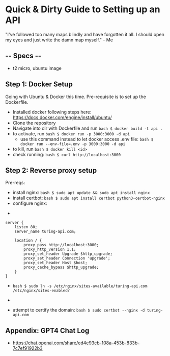 # Quick & Dirty Guide to Setting up an API

"I've followed too many maps blindly and have forgotten it all. I should open my eyes and just write the damn map myself." - Me 

## -- Specs -- 

- t2 micro, ubuntu image

## Step 1: Docker Setup

Going with Ubuntu & Docker this time. Pre-requisite is to set up the Dockerfile. 

- Installed docker following steps here: https://docs.docker.com/engine/install/ubuntu/
- Clone the repository
- Navigate into dir with Dockerfile and run ```bash $ docker build -t api .```
- to activate, run ```bash $ docker run -p 3000:3000 -d api```
    - use this command instead to let docker access .env file: ```bash $ docker run --env-file=.env -p 3000:3000 -d api```
- to kill, run ```bash $ docker kill <id>```
- check running: ```bash $ curl http://localhost:3000```

## Step 2: Reverse proxy setup

Pre-reqs:
- install nginx: ```bash $ sudo apt update && sudo apt install nginx```
- install certbot: ```bash $ sudo apt install certbot python3-certbot-nginx``` 
- configure nginx: 
- ```bash $ sudo vi /etc/nginx/sites-available/api
```
server {
    listen 80;
    server_name turing-api.com;

    location / {
        proxy_pass http://localhost:3000;
        proxy_http_version 1.1;
        proxy_set_header Upgrade $http_upgrade;
        proxy_set_header Connection 'upgrade';
        proxy_set_header Host $host;
        proxy_cache_bypass $http_upgrade;
    }
}
```
- ```bash $ sudo ln -s /etc/nginx/sites-available/turing-api.com /etc/nginx/sites-enabled/```
- ```bash $ sudo systemctl restart nginx
- attempt to certify the domain: ```bash $ sudo certbot --nginx -d turing-api.com``` 

## Appendix: GPT4 Chat Log
- https://chat.openai.com/share/ed4e93cb-108a-453b-833b-7c7ef91922b3